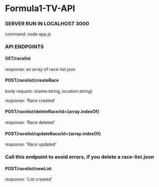 # Formula1-TV-API


<h3>SERVER RUN IN LOCALHOST 3000 </h3>

<p> command: node app.js</p>
 
<h3> API ENDPOINTS </h3>



<h4> GET/racelist </h4> 

response: an array of race-list.json 



<h4> POST/racelist/createRace </h4> 

body request: {name:string, location:string}

response: 'Race created' 

<h4> POST/racelist/deleteRace/id={array.indexOf} </h4> 

response: 'Race deleted' 

<h4> POST/racelist/updateRace/id={array.indexOf} </h4> 

response: 'Race updated' 

<h3> Call this endpoint to avoid errors, if you delete a race-list.json  </h3> 

<h4> POST/racelist/newList </h4> 

response: 'List created' 






